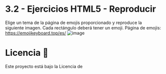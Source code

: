 # 3.2 - Ejercicios HTML5 - Reproducir
Elige un tema de la página de emojis proporcionado y reproduce la siguiente imagen. Cada rectángulo deberá tener un emoji. Página de emojis: https://emojikeyboard.top/es/
![image](https://github.com/user-attachments/assets/97bd3e38-cb23-4e1f-876c-a960daa29d07)
# Licencia 📄
Este proyecto está bajo la Licencia de  
